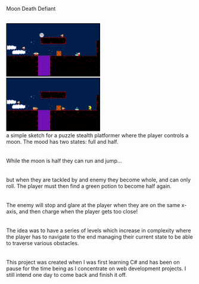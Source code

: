 Moon Death Defiant 

<br/>
<img src="https://github.com/atrathbone/atrathbone/blob/main/MDD-screengrab.PNG?raw=true" hieght="50%" width="50%"/>
<img src="https://github.com/atrathbone/atrathbone/blob/main/MDD-screengrab1.PNG?raw=true" hieght="50%" width="50%"/>
<br/>
a simple sketch for a puzzle stealth platformer where the player controls a moon. The mood has two states: full and half. 
<br/>
<br/>
<br/>
While the moon is half they can run and jump...
<br/>
<br/>
<br/>
but when they are tackled by and enemy they become whole, and can only roll. The player must then find a green potion to become half again. 
<br/>
<br/>
<br/>
The enemy will stop and glare at the player when they are on the same x-axis, and then charge when the player gets too close!
<br/>
<br/>
<br/>
The idea was to have a series of levels which increase in complexity where the player has to navigate to the end managing their current state to be able to traverse various obstacles. 
<br/>
<br/>
<br/>
This project was created when I was first learning C# and has been on pause for the time being as I concentrate on web development projects. I still intend one day to come back and finish it off. 
